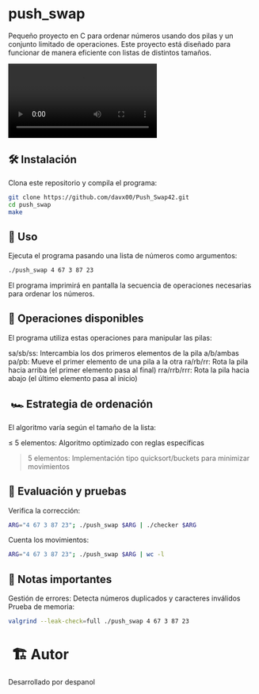 # push_swap  

Pequeño proyecto en C para ordenar números usando dos pilas y un conjunto limitado de operaciones. Este proyecto está diseñado para funcionar de manera eficiente con listas de distintos tamaños.

![Push_swap_Visualizer](assets/Push_Swap_Visualizer_Sample.mp4)

## 🛠️ Instalación  
Clona este repositorio y compila el programa:  
```bash
git clone https://github.com/davx00/Push_Swap42.git  
cd push_swap  
make
```

## 🚀 Uso

Ejecuta el programa pasando una lista de números como argumentos:
```bash
./push_swap 4 67 3 87 23  
```
El programa imprimirá en pantalla la secuencia de operaciones necesarias para ordenar los números.

## 🔧 Operaciones disponibles

El programa utiliza estas operaciones para manipular las pilas:

sa/sb/ss: Intercambia los dos primeros elementos de la pila a/b/ambas
pa/pb: Mueve el primer elemento de una pila a la otra
ra/rb/rr: Rota la pila hacia arriba (el primer elemento pasa al final)
rra/rrb/rrr: Rota la pila hacia abajo (el último elemento pasa al inicio)

##  🏎️ Estrategia de ordenación

El algoritmo varía según el tamaño de la lista:

≤ 5 elementos: Algoritmo optimizado con reglas específicas
> 5 elementos: Implementación tipo quicksort/buckets para minimizar movimientos

## 📜 Evaluación y pruebas

Verifica la corrección:

```bash
ARG="4 67 3 87 23"; ./push_swap $ARG | ./checker $ARG
```
Cuenta los movimientos:

```bash
ARG="4 67 3 87 23"; ./push_swap $ARG | wc -l
```


## 📌 Notas importantes

Gestión de errores: Detecta números duplicados y caracteres inválidos
Prueba de memoria:
```bash
valgrind --leak-check=full ./push_swap 4 67 3 87 23
```
#  🏗️ Autor

Desarrollado por despanol
